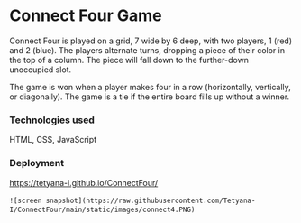 # Connect Four Game

Connect Four is played on a grid, 7 wide by 6 deep, with two players, 1 (red) and 2 (blue). The players alternate turns, dropping a piece of their color in the top of a column. The piece will fall down to the further-down unoccupied slot.

The game is won when a player makes four in a row (horizontally, vertically, or diagonally). The game is a tie if the entire board fills up without a winner.

### Technologies used

HTML, CSS, JavaScript

### Deployment

https://tetyana-i.github.io/ConnectFour/

    ![screen snapshot](https://raw.githubusercontent.com/Tetyana-I/ConnectFour/main/static/images/connect4.PNG) 